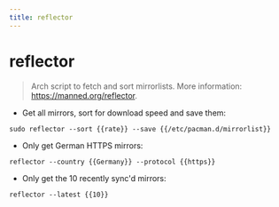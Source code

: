 ```yaml
---
title: reflector
---
```

# reflector

> Arch script to fetch and sort mirrorlists.
> More information: <https://manned.org/reflector>.

- Get all mirrors, sort for download speed and save them:

`sudo reflector --sort {{rate}} --save {{/etc/pacman.d/mirrorlist}}`

- Only get German HTTPS mirrors:

`reflector --country {{Germany}} --protocol {{https}}`

- Only get the 10 recently sync'd mirrors:

`reflector --latest {{10}}`
